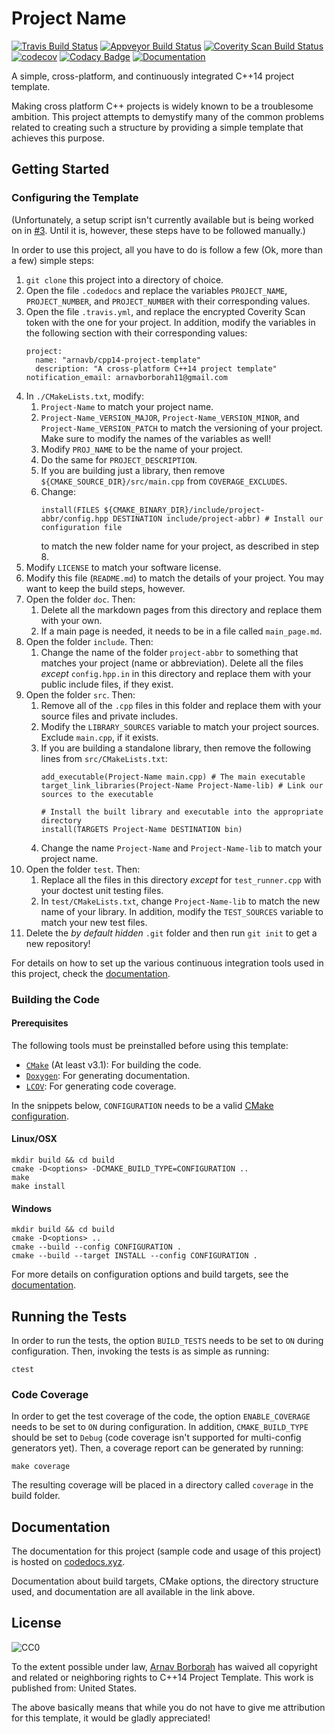 # Project Name

[![Travis Build Status](https://travis-ci.org/arnavb/cpp14-project-template.svg?branch=master)](https://travis-ci.org/arnavb/cpp14-project-template)
[![Appveyor Build Status](https://ci.appveyor.com/api/projects/status/qvt257817g7c66m9/branch/master?svg=true)](https://ci.appveyor.com/project/arnavb/cpp14-project-template/branch/master)
[![Coverity Scan Build Status](https://scan.coverity.com/projects/15312/badge.svg)](https://scan.coverity.com/projects/arnavb-cpp14-project-template)
[![codecov](https://codecov.io/gh/arnavb/cpp14-project-template/branch/master/graph/badge.svg)](https://codecov.io/gh/arnavb/cpp14-project-template)
[![Codacy Badge](https://api.codacy.com/project/badge/Grade/1c76469660ca411fa1f92ce0ef0c5cd3)](https://www.codacy.com/app/arnavb/cpp14-project-template?utm_source=github.com&amp;utm_medium=referral&amp;utm_content=arnavb/cpp14-project-template&amp;utm_campaign=Badge_Grade)
[![Documentation](https://codedocs.xyz/arnavb/cpp14-project-template.svg)](https://codedocs.xyz/arnavb/cpp14-project-template/)

A simple, cross-platform, and continuously integrated C++14 project template.

Making cross platform C++ projects is widely known to be a troublesome ambition. This project attempts to demystify many of the common problems related to creating such a structure by providing a simple template that achieves this purpose.

## Getting Started

### Configuring the Template

(Unfortunately, a setup script isn't currently available but is being worked on in [#3](https://github.com/arnavb/cpp14-project-template/pull/3). Until it is, however, these steps have to be followed manually.)

In order to use this project, all you have to do is follow a few (Ok, more than a few) simple steps:

1. `git clone` this project into a directory of choice.
2. Open the file `.codedocs` and replace the variables `PROJECT_NAME`, `PROJECT_NUMBER`, and `PROJECT_NUMBER` with their corresponding values.
3. Open the file `.travis.yml`, and replace the encrypted Coverity Scan token with the one for your project. In addition, modify the variables in the following section with their corresponding values:
   ```
   project:
     name: "arnavb/cpp14-project-template"
     description: "A cross-platform C++14 project template"
   notification_email: arnavborborah11@gmail.com
   ```
4. In `./CMakeLists.txt`, modify:
    1. `Project-Name` to match your project name.
    2. `Project-Name_VERSION_MAJOR`, `Project-Name_VERSION_MINOR`, and `Project-Name_VERSION_PATCH` to match the versioning of your project. Make sure to modify the names of the variables as well!
    3. Modify `PROJ_NAME` to be the name of your project.
    4. Do the same for `PROJECT_DESCRIPTION`.
    5. If you are building just a library, then remove `${CMAKE_SOURCE_DIR}/src/main.cpp` from `COVERAGE_EXCLUDES`.
    6. Change:
       ```
       install(FILES ${CMAKE_BINARY_DIR}/include/project-abbr/config.hpp DESTINATION include/project-abbr) # Install our configuration file
       ```
       to match the new folder name for your project, as described in step 8.
5. Modify `LICENSE` to match your software license.
6. Modify this file (`README.md`) to match the details of your project. You may want to keep the build steps, however.
7. Open the folder `doc`. Then:
    1. Delete all the markdown pages from this directory and replace them with your own.
    2. If a main page is needed, it needs to be in a file called `main_page.md`.
8. Open the folder `include`. Then:
    1. Change the name of the folder `project-abbr` to something that matches your project (name or abbreviation). Delete all the files _except_ `config.hpp.in` in this directory and replace them with your public include files, if they exist.
9. Open the folder `src`. Then:
    1. Remove all of the `.cpp` files in this folder and replace them with your source files and private includes.
    2. Modify the `LIBRARY_SOURCES` variable to match your project sources. Exclude `main.cpp`, if it exists.
    3. If you are building a standalone library, then remove the following lines from `src/CMakeLists.txt`:
       ```
       add_executable(Project-Name main.cpp) # The main executable
       target_link_libraries(Project-Name Project-Name-lib) # Link our sources to the executable
        
       # Install the built library and executable into the appropriate directory
       install(TARGETS Project-Name DESTINATION bin)
       ```
    4. Change the name `Project-Name` and `Project-Name-lib` to match your project name.
10. Open the folder `test`. Then:
    1. Replace all the files in this directory _except_ for `test_runner.cpp` with your doctest unit testing files.
    2. In `test/CMakeLists.txt`, change `Project-Name-lib` to match the new name of your library. In addition, modify the `TEST_SOURCES` variable to match your new test files.
11. Delete the _by default hidden_ `.git` folder and then run `git init` to get a new repository!

For details on how to set up the various continuous integration tools used in this project, check the [documentation](https://codedocs.xyz/arnavb/cpp14-project-template/setting_up_documentation.html).

### Building the Code

#### Prerequisites
The following tools must be preinstalled before using this template:
- [`CMake`](https://cmake.org/install/) (At least v3.1): For building the code.
- [`Doxygen`](https://www.stack.nl/~dimitri/doxygen/manual/install.html): For generating documentation.
- [`LCOV`](http://ltp.sourceforge.net/coverage/lcov.php): For generating code coverage.

In the snippets below, `CONFIGURATION` needs to be a valid [CMake configuration](https://cmake.org/cmake/help/v3.11/variable/CMAKE_BUILD_TYPE.html).

#### Linux/OSX

    mkdir build && cd build
    cmake -D<options> -DCMAKE_BUILD_TYPE=CONFIGURATION ..
    make
    make install

#### Windows

    mkdir build && cd build
    cmake -D<options> ..
    cmake --build --config CONFIGURATION .
    cmake --build --target INSTALL --config CONFIGURATION .

For more details on configuration options and build targets, see the [documentation](https://codedocs.xyz/arnavb/cpp14-project-template/variables_and_targets.html).

## Running the Tests

In order to run the tests, the option `BUILD_TESTS` needs to be set to `ON` during configuration. Then, invoking the tests is as simple as running:

    ctest

### Code Coverage

In order to get the test coverage of the code, the option `ENABLE_COVERAGE` needs to be set to `ON` during configuration. In addition, `CMAKE_BUILD_TYPE` should be set to `Debug` (code coverage isn't supported for multi-config generators yet). Then, a coverage report can be generated by running:

    make coverage

The resulting coverage will be placed in a directory called `coverage` in the build folder.

## Documentation

The documentation for this project (sample code and usage of this project) is hosted on [codedocs.xyz](https://codedocs.xyz/arnavb/cpp14-project-template/index.html).

Documentation about build targets, CMake options, the directory structure used, and documentation are all available in the link above.

## License

![CC0](http://i.creativecommons.org/p/zero/1.0/88x31.png)

To the extent possible under law, [Arnav Borborah](https://github.com/arnavb/cpp14-project-template) has waived all copyright and related or neighboring rights to C++14 Project Template. This work is published from: United States.

The above basically means that while you do not have to give me attribution for this template, it would be gladly appreciated!
